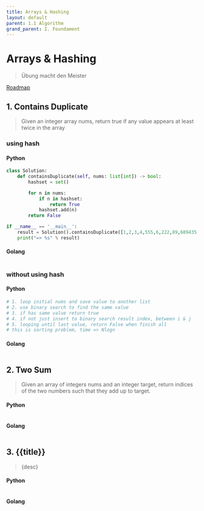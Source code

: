 ```yaml
---
title: Arrays & Hashing
layout: default
parent: 1.1 Algorithm
grand_parent: I. Foundament
---
```


# Arrays & Hashing
> Übung macht den Meister

[Roadmap](https://neetcode.io/roadmap)

  
## 1. Contains Duplicate
> Given an integer array nums, return true if any value appears at least twice in the array

### using hash

#### Python
```python
class Solution:
    def containsDuplicate(self, nums: list[int]) -> bool:
        hashset = set()

        for n in nums:
            if n in hashset:
                return True
            hashset.add(n)
        return False

if __name__ == '__main__':
    result = Solution().containsDuplicate([1,2,3,4,555,6,222,89,689435,12498,96783,123488,9098,6])
    print("=> %s" % result)
```

#### Golang
```golang
```

### without using hash
#### Python
```python
# 1. loop initial nums and save value to another list 
# 2. use binary search to find the same value 
# 3. if has same value return true 
# 4. if not just insert to binary search result index, between i & j 
# 5. looping until last value, return False when finish all 
# this is sorting problem, time => Nlogn
```

#### Golang
```golang
```

## 2. Two Sum
> Given an array of integers nums and an integer target, return indices of the two numbers such that they add up to target.

#### Python
```python
```

#### Golang
```golang
```


## 3. {{title}}
> {desc}

#### Python
```python
```

#### Golang
```golang
```